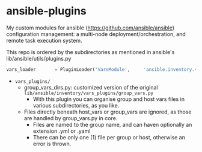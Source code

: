 ansible-plugins
===============

My custom modules for ansible (https://github.com/ansible/ansible) configuration management: 
a multi-node deployment/orchestration, and remote task execution system.

This repo is ordered by the subdirectories as mentioned in ansible's lib/ansible/utils/plugins.py
```python
vars_loader       = PluginLoader('VarsModule',     'ansible.inventory.vars_plugins',    C.DEFAULT_VARS_PLUGIN_PATH,       'vars_plugins')
```
+ `vars_plugins/`
    + group_vars_dirs.py: customized version of the original `lib/ansible/inventory/vars_plugins/group_vars.py`
        - With this plugin you can organise group and host vars files in various subdirectories, as you like. 
	- Files directly beneath host_vars or group_vars are ignored, as those are handled by group_vars.py in core.
        - Files are named to the group name, and can haven optionally an extension .yml or .yaml
        - There can be only one (1) file per group or host, otherwise an error is thrown.

